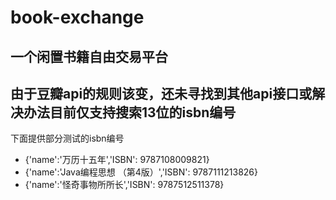 # book-exchange
## 一个闲置书籍自由交易平台
## 由于豆瓣api的规则该变，还未寻找到其他api接口或解决办法目前仅支持搜索13位的isbn编号
下面提供部分测试的isbn编号
* {'name':'万历十五年','ISBN': 9787108009821}
* {'name':'Java编程思想 （第4版）','ISBN': 9787111213826}
* {'name':'怪奇事物所所长','ISBN': 9787512511378}
